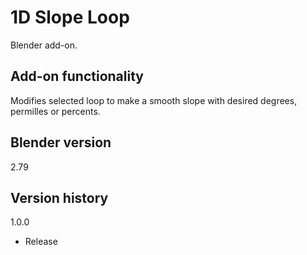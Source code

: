 # 1D Slope Loop

Blender add-on.

Add-on functionality
-
Modifies selected loop to make a smooth slope with desired degrees, permilles or percents.

Blender version
-
2.79

Version history
-

1.0.0
- Release
